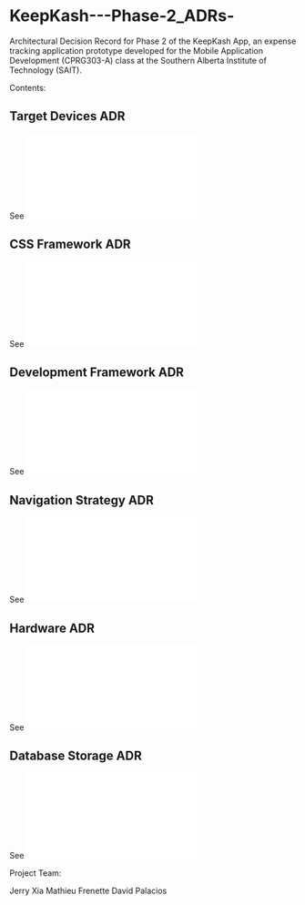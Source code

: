 # KeepKash---Phase-2_ADRs-

Architectural Decision Record for Phase 2 of the KeepKash App, an expense tracking application prototype developed for the Mobile Application Development (CPRG303-A) class at the Southern Alberta Institute of Technology (SAIT). 


Contents: 

## Target Devices ADR
See ![Target Devices](docs/target-devices.md)

## CSS Framework ADR
See ![CSS Framework](docs/css-framework.md)

## Development Framework ADR
See ![Development Framework](docs/development-framework.md)

## Navigation Strategy ADR
See ![Navigation Strategy](docs/navigation-strategy.md)

## Hardware ADR
See ![Navigation Strategy](docs/hardware.md)

## Database Storage ADR
See ![Navigation Strategy](docs/database-storage.md)



Project Team:

Jerry Xia
Mathieu Frenette
David Palacios 